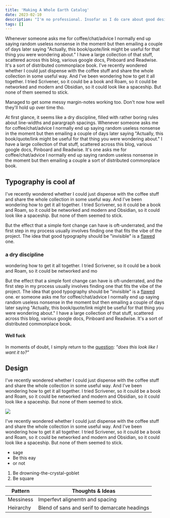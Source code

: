 ```yaml
---
title: 'Making A Whole Earth Catalog'
date: 2023-02-10
description: "I'm no professional. Insofar as I do care about good design, it is for the straightforward purpose of making things that are more beautiful than not."
tags: []
---
```




Whenever someone asks me for coffee/chat/advice I normally end up saying random useless nonsense in the moment but then emailing a couple of days later saying "Actually, this book/quote/link might be useful for that thing you were wondering about." I have a large collection of that stuff, scattered across this blog, various google docs, Pinboard and Readwise. It's a sort of distributed commonplace book. I've recently wondered whether I could just dispense with the coffee stuff and share the whole collection in some useful way. And I've been wondering how to get it all together. I tried Scrivener, so it could be a book and Roam, so it could be networked and modern and Obsidian, so it could look like a spaceship. But none of them seemed to stick.

<aside class=sidenote> Managed to get some messy margin-notes working too. Don't now how well they'll hold up over time tho. </aside>

At first glance, it seems like a dry discipline, filled with rather boring rules about line-widths and parargraph spacings. Whenever someone asks me for coffee/chat/advice I normally end up saying random useless nonsense in the moment but then emailing a couple of days later saying "Actually, this book/quote/link might be useful for that thing you were wondering about." I have a large collection of that stuff, scattered across this blog, various google docs, Pinboard and Readwise. It's one asks me for coffee/chat/advice I normally end up saying random useless nonsense in the moment but then emailing a couple  a sort of distributed commonplace book.

## Typography is cool af

I've recently wondered whether I could just dispense with the coffee stuff and share the whole collection in some useful way. And I've been wondering how to get it all together. I tried Scrivener, so it could be a book and Roam, so it could be networked and modern and Obsidian, so it could look like a spaceship. But none of them seemed to stick. 

But the effect that a simple font change can have is oft-underrated, and the first step in my process usually involves finding one that fits the vibe of the project. The idea that good typography should be "invisible" is a [flawed](https://practicaltypography.com/drowning-the-crystal-goblet.html) one. 

### a dry discipline

<aside class=sidenote> wondering how to get it all together. I tried Scrivener, so it could be a book and Roam, so it could be networked and mo </aside>

But the effect that a simple font change can have is oft-underrated, and the first step in my process usually involves finding one that fits the vibe of the project. The idea that good typography should be "invisible" is a [flawed](https://practicaltypography.com/drowning-the-crystal-goblet.html) one. er someone asks me for coffee/chat/advice I normally end up saying random useless nonsense in the moment but then emailing a couple of days later saying "Actually, this book/quote/link might be useful for that thing you were wondering about." I have a large collection of that stuff, scattered across this blog, various google docs, Pinboard and Readwise. It's a sort of distributed commonplace book.

#### Well fuck

In moments of doubt, I simply return to the [question](https://www.robinrendle.com/notes/vibe-driven-development/): *"does this look like I want it to?"*

## Design 

I've recently wondered whether I could just dispense with the coffee stuff and share the whole collection in some useful way. And I've been wondering how to get it all together. I tried Scrivener, so it could be a book and Roam, so it could be networked and modern and Obsidian, so it could look like a spaceship. But none of them seemed to stick. 

![](/photos/wide.jpg)

I've recently wondered whether I could just dispense with the coffee stuff and share the whole collection in some useful way. And I've been wondering how to get it all together. I tried Scrivener, so it could be a book and Roam, so it could be networked and modern and Obsidian, so it could look like a spaceship. But none of them seemed to stick.

- sage
- Be this eay
- or not

1. Be drowning-the-crystal-goblet
2. Be square

| Pattern | Thoughts & Ideas |
|-|-|
| Messiness | Imperfevt alignemtn and spacing |
| Heirarchy | Blend of sans and serif to demarcate headings |


